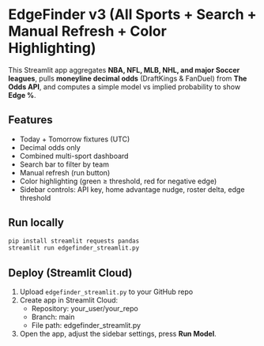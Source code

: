 
# EdgeFinder v3 (All Sports + Search + Manual Refresh + Color Highlighting)

This Streamlit app aggregates **NBA, NFL, MLB, NHL, and major Soccer leagues**,
pulls **moneyline decimal odds** (DraftKings & FanDuel) from **The Odds API**, and
computes a simple model vs implied probability to show **Edge %**.

## Features
- Today + Tomorrow fixtures (UTC)
- Decimal odds only
- Combined multi-sport dashboard
- Search bar to filter by team
- Manual refresh (run button)
- Color highlighting (green ≥ threshold, red for negative edge)
- Sidebar controls: API key, home advantage nudge, roster delta, edge threshold

## Run locally
```bash
pip install streamlit requests pandas
streamlit run edgefinder_streamlit.py
```

## Deploy (Streamlit Cloud)
1. Upload `edgefinder_streamlit.py` to your GitHub repo
2. Create app in Streamlit Cloud:
   - Repository: your_user/your_repo
   - Branch: main
   - File path: edgefinder_streamlit.py
3. Open the app, adjust the sidebar settings, press **Run Model**.

